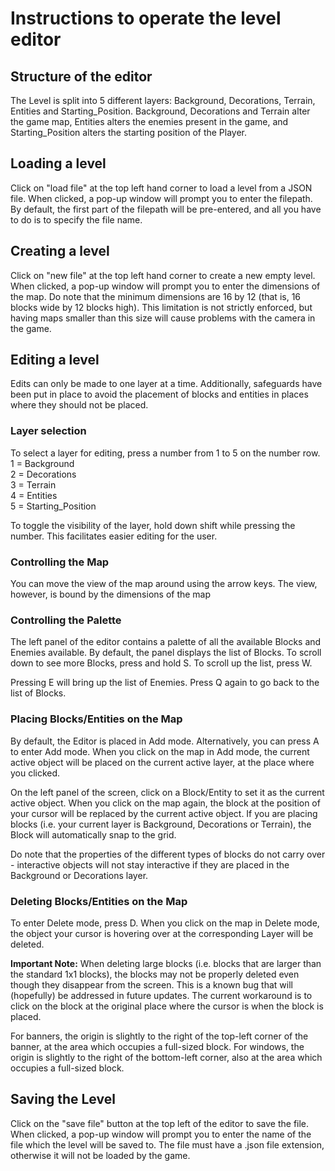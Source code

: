 # Instructions to operate the level editor  
## Structure of the editor  
The Level is split into 5 different layers: Background, 
Decorations, Terrain, Entities and Starting_Position. 
Background, Decorations and Terrain alter the game map, 
Entities alters the enemies present in the game, and 
Starting_Position alters the starting position of the Player.  
  
## Loading a level  
Click on "load file" at the top left hand corner to load a 
level from a JSON file. When clicked, a pop-up window will 
prompt you to enter the filepath. By default, the first part 
of the filepath will be pre-entered, and all you have to do 
is to specify the file name.  

## Creating a level  
Click on "new file" at the top left hand corner to create a 
new empty level. When clicked, a pop-up window will prompt 
you to enter the dimensions of the map. Do note that 
the minimum dimensions are 16 by 12 (that is, 16 blocks wide 
by 12 blocks high). This limitation is not strictly enforced, 
but having maps smaller than this size will cause problems 
with the camera in the game.  

## Editing a level  
Edits can only be made to one layer at a time. Additionally, 
safeguards have been put in place to avoid the placement of 
blocks and entities in places where they should not be placed.  
  
### Layer selection  
To select a layer for editing, press a number from 1 to 5 on the 
number row.  
1 = Background  
2 = Decorations  
3 = Terrain  
4 = Entities  
5 = Starting_Position

To toggle the visibility of the layer, hold down shift while 
pressing the number. This facilitates easier editing for the user.  

### Controlling the Map  
You can move the view of the map around using the arrow keys. 
The view, however, is bound by the dimensions of the map  

### Controlling the Palette  
The left panel of the editor contains a palette of all the 
available Blocks and Enemies available. By default, the 
panel displays the list of Blocks. To scroll down to see 
more Blocks, press and hold S. To scroll up the list, press 
W.  

Pressing E will bring up the list of Enemies. Press Q again 
to go back to the list of Blocks.
### Placing Blocks/Entities on the Map  
By default, the Editor is placed in Add mode. Alternatively, 
you can press A to enter Add mode. When you click 
on the map in Add mode, the current active object will be 
placed on the current active layer, at the place where you 
clicked.  

On the left panel of the screen, click on a Block/Entity to set 
it as the current active object. When you click on the map again, 
the block at the position of your cursor will be replaced 
by the current active object. If you are placing blocks (i.e. 
your current layer is Background, Decorations or Terrain), 
the Block will automatically snap to the grid.  
  
Do note that the properties of the different types of 
blocks do not carry over - interactive objects will not stay 
interactive if they are placed in the Background or Decorations 
layer.  
  
### Deleting Blocks/Entities on the Map  
To enter Delete mode, press D. When you click on the map 
in Delete mode, the object your cursor is hovering over 
at the corresponding Layer will be deleted.  

**Important Note:** When deleting large blocks (i.e. blocks 
that are larger than the standard 1x1 blocks), the blocks 
may not be properly deleted even though they disappear 
from the screen. This is a known bug that will (hopefully) 
be addressed in future updates. The current workaround 
is to click on the block at the original place where the 
cursor is when the block is placed.  

For banners, the origin is slightly to the right of the 
top-left corner of the banner, at the area which occupies 
a full-sized block. For windows, the origin is slightly 
to the right of the bottom-left corner, also at the area 
which occupies a full-sized block.

## Saving the Level  
Click on the "save file" button at the top left of the 
editor to save the file. When clicked, a pop-up window 
will prompt you to enter the name of the file which the 
level will be saved to. The file must have a .json file 
extension, otherwise it will not be loaded by the game.

